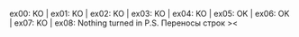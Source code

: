 ex00: KO | ex01: KO | ex02: KO | ex03: KO | ex04: KO | ex05: OK | ex06: OK | ex07: KO | ex08: Nothing turned in
P.S. Переносы строк ><
